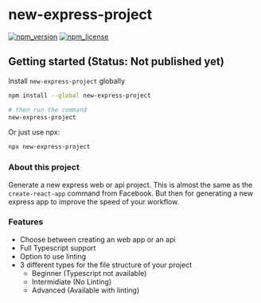 # new-express-project

[![npm_version](https://img.shields.io/npm/v/new-express-project?style=for-the-badge)](https://github.com/AlexVanSteenhoven/new-express-project)
[![npm_license](https://img.shields.io/npm/l/new-express-project?style=for-the-badge)](https://github.com/AlexVanSteenhoven/new-express-project/blob/master/LICENSE)

## Getting started (Status: Not published yet)

Install `new-express-project` globally

```sh
npm install --global new-express-project

# then run the command
new-express-project
```

Or just use npx:

```bash
npx new-express-project
```

### About this project

Generate a new express web or api project. This is almost the same as the `create-react-app` command from Facebook. But then for generating a new express app to improve the speed of your workflow.

### Features

- Choose between creating an web app or an api
- Full Typescript support
- Option to use linting
- 3 different types for the file structure of your project
  - Beginner (Typescript not available)
  - Intermidiate (No Linting)
  - Advanced (Available with linting)

